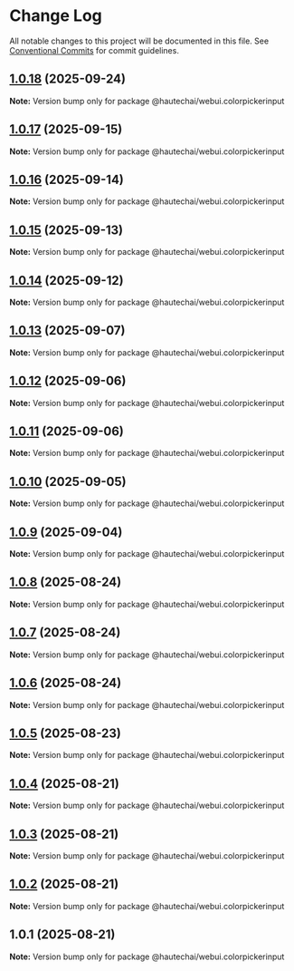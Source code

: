 # Change Log

All notable changes to this project will be documented in this file.
See [Conventional Commits](https://conventionalcommits.org) for commit guidelines.

## [1.0.18](https://github.com/HautechAI/webui/compare/@hautechai/webui.colorpickerinput@1.0.17...@hautechai/webui.colorpickerinput@1.0.18) (2025-09-24)

**Note:** Version bump only for package @hautechai/webui.colorpickerinput

## [1.0.17](https://github.com/HautechAI/webui/compare/@hautechai/webui.colorpickerinput@1.0.16...@hautechai/webui.colorpickerinput@1.0.17) (2025-09-15)

**Note:** Version bump only for package @hautechai/webui.colorpickerinput

## [1.0.16](https://github.com/HautechAI/webui/compare/@hautechai/webui.colorpickerinput@1.0.15...@hautechai/webui.colorpickerinput@1.0.16) (2025-09-14)

**Note:** Version bump only for package @hautechai/webui.colorpickerinput

## [1.0.15](https://github.com/HautechAI/webui/compare/@hautechai/webui.colorpickerinput@1.0.14...@hautechai/webui.colorpickerinput@1.0.15) (2025-09-13)

**Note:** Version bump only for package @hautechai/webui.colorpickerinput

## [1.0.14](https://github.com/HautechAI/webui/compare/@hautechai/webui.colorpickerinput@1.0.13...@hautechai/webui.colorpickerinput@1.0.14) (2025-09-12)

**Note:** Version bump only for package @hautechai/webui.colorpickerinput

## [1.0.13](https://github.com/HautechAI/webui/compare/@hautechai/webui.colorpickerinput@1.0.12...@hautechai/webui.colorpickerinput@1.0.13) (2025-09-07)

**Note:** Version bump only for package @hautechai/webui.colorpickerinput

## [1.0.12](https://github.com/HautechAI/webui/compare/@hautechai/webui.colorpickerinput@1.0.11...@hautechai/webui.colorpickerinput@1.0.12) (2025-09-06)

**Note:** Version bump only for package @hautechai/webui.colorpickerinput

## [1.0.11](https://github.com/HautechAI/webui/compare/@hautechai/webui.colorpickerinput@1.0.10...@hautechai/webui.colorpickerinput@1.0.11) (2025-09-06)

**Note:** Version bump only for package @hautechai/webui.colorpickerinput

## [1.0.10](https://github.com/HautechAI/webui/compare/@hautechai/webui.colorpickerinput@1.0.9...@hautechai/webui.colorpickerinput@1.0.10) (2025-09-05)

**Note:** Version bump only for package @hautechai/webui.colorpickerinput

## [1.0.9](https://github.com/HautechAI/webui/compare/@hautechai/webui.colorpickerinput@1.0.8...@hautechai/webui.colorpickerinput@1.0.9) (2025-09-04)

**Note:** Version bump only for package @hautechai/webui.colorpickerinput

## [1.0.8](https://github.com/HautechAI/webui/compare/@hautechai/webui.colorpickerinput@1.0.7...@hautechai/webui.colorpickerinput@1.0.8) (2025-08-24)

**Note:** Version bump only for package @hautechai/webui.colorpickerinput

## [1.0.7](https://github.com/HautechAI/webui/compare/@hautechai/webui.colorpickerinput@1.0.6...@hautechai/webui.colorpickerinput@1.0.7) (2025-08-24)

**Note:** Version bump only for package @hautechai/webui.colorpickerinput

## [1.0.6](https://github.com/HautechAI/webui/compare/@hautechai/webui.colorpickerinput@1.0.5...@hautechai/webui.colorpickerinput@1.0.6) (2025-08-24)

**Note:** Version bump only for package @hautechai/webui.colorpickerinput

## [1.0.5](https://github.com/HautechAI/webui/compare/@hautechai/webui.colorpickerinput@1.0.4...@hautechai/webui.colorpickerinput@1.0.5) (2025-08-23)

**Note:** Version bump only for package @hautechai/webui.colorpickerinput

## [1.0.4](https://github.com/HautechAI/webui/compare/@hautechai/webui.colorpickerinput@1.0.3...@hautechai/webui.colorpickerinput@1.0.4) (2025-08-21)

**Note:** Version bump only for package @hautechai/webui.colorpickerinput

## [1.0.3](https://github.com/HautechAI/webui/compare/@hautechai/webui.colorpickerinput@1.0.2...@hautechai/webui.colorpickerinput@1.0.3) (2025-08-21)

**Note:** Version bump only for package @hautechai/webui.colorpickerinput

## [1.0.2](https://github.com/HautechAI/webui/compare/@hautechai/webui.colorpickerinput@1.0.1...@hautechai/webui.colorpickerinput@1.0.2) (2025-08-21)

**Note:** Version bump only for package @hautechai/webui.colorpickerinput

## 1.0.1 (2025-08-21)

**Note:** Version bump only for package @hautechai/webui.colorpickerinput
